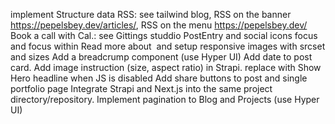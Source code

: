 implement Structure data
RSS: see tailwind blog, RSS on the banner https://pepelsbey.dev/articles/, RSS on the menu https://pepelsbey.dev/
Book a call with Cal.: see Gittings studdio
PostEntry and social icons focus and focus within
Read more about <Image> and setup responsive images with srcset and sizes
Add a breadcrump component (use Hyper UI)
Add date to post card.
Add image instruction (size, aspect ratio) in Strapi.
replace <a> with <Link />
Show Hero headline when JS is disabled
Add share buttons to post and single portfolio page
Integrate Strapi and Next.js into the same project directory/repository.
Implement pagination to Blog and Projects (use Hyper UI)
